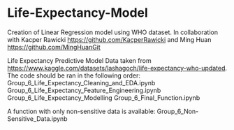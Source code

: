 # Life-Expectancy-Model
Creation of Linear Regression model using WHO dataset. In collaboration with Kacper Rawicki https://github.com/KacperRawicki and Ming Huan https://github.com/MingHuanGit

Life Expectancy Predictive Model Data taken from https://www.kaggle.com/datasets/lashagoch/life-expectancy-who-updated. The code should be ran in the following order:
Group_6_Life_Expectancy_Cleaning_and_EDA.ipynb
Group_6_Life_Expectancy_Feature_Engineering.ipynb
Group_6_Life_Expectancy_Modelling
Group_6_Final_Function.ipynb

A function with only non-sensitive data is available:
Group_6_Non-Sensitive_Data.ipynb


